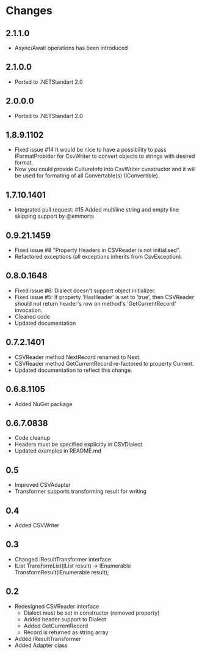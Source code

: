 # Changes

## 2.1.1.0

  * Async/Await operations has been introduced

## 2.1.0.0

  * Ported to .NETStandart 2.0

## 2.0.0.0

  * Ported to .NETStandart 2.0

## 1.8.9.1102

  * Fixed issue #14 It would be nice to have a possibility to pass IFormatProbider for CsvWriter to convert objects to strings with desired format.
  * Now you could provide CultureInfo into CsvWriter cunstructor and it will be used for formating of all Convertable(s) (IConvertible).

## 1.7.10.1401

  * Integrated pull request: #15 Added multiline string and empty line skipping support by @emmorts

## 0.9.21.1459

  * Fixed issue #8 "Property Headers in CSVReader is not initialised".
  * Refactored exceptions (all exceptions inherits from CsvException).

## 0.8.0.1648

  * Fixed issue #6: Dialect doesn't support object initializer.
  * Fixed issue #5: If property 'HasHeader' is set to 'true', then CSVReader should not return header's row on method's 'GetCurrentRecord' invocation.
  * Cleaned code
  * Updated documentation

## 0.7.2.1401

  * CSVReader method NextRecord renamed to Next.
  * CSVReader method GetCurrentRecord re-factored to property Current.
  * Updated documentation to reflect this change.

## 0.6.8.1105

  * Added NuGet package

## 0.6.7.0838

  * Code cleanup
  * Headers must be specified explicitly in CSVDialect
  * Updated examples in README.md

## 0.5

  * Improved CSVAdapter
  * Transformer supports transforming result for writing

## 0.4

  * Added CSVWriter

## 0.3

  * Changed IResultTransformer interface
  * IList TransformList(IList result) -> IEnumerable TransformResult(IEnumerable result);

## 0.2

  * Redesigned CSVReader interface
    * Dialect must be set in constructor (removed property)
    * Added header support to Dialect
    * Added GetCurrentRecord
    * Record is returned as string array
  * Added IResultTransformer
  * Added Adapter class